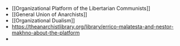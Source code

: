 - [[Organizational Platform of the Libertarian Communists]]
- [[General Union of Anarchists]]
- [[Organizational Dualism]]
- https://theanarchistlibrary.org/library/errico-malatesta-and-nestor-makhno-about-the-platform
-